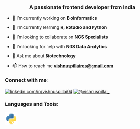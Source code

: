 <h3 align="center">A passionate frontend developer from India</h3>

- 🔭 I’m currently working on **Bioinformatics**

- 🌱 I’m currently learning **R, RStudio and Python**

- 👯 I’m looking to collaborate on **NGS Specialists**

- 🤝 I’m looking for help with **NGS Data Analytics**

- 💬 Ask me about **Biotechnology**

- 📫 How to reach me **vishnuspillaires@gmail.com**

<h3 align="left">Connect with me:</h3>
<p align="left">
<a href="https://linkedin.com/in/linkedin.com/in/vishnuspillai04" target="blank"><img align="center" src="https://raw.githubusercontent.com/rahuldkjain/github-profile-readme-generator/master/src/images/icons/Social/linked-in-alt.svg" alt="linkedin.com/in/vishnuspillai04" height="30" width="40" /></a>
<a href="https://instagram.com/@vishnuspillai_" target="blank"><img align="center" src="https://raw.githubusercontent.com/rahuldkjain/github-profile-readme-generator/master/src/images/icons/Social/instagram.svg" alt="@vishnuspillai_" height="30" width="40" /></a>
</p>

<h3 align="left">Languages and Tools:</h3>
<p align="left"> <a href="https://www.python.org" target="_blank" rel="noreferrer"> <img src="https://raw.githubusercontent.com/devicons/devicon/master/icons/python/python-original.svg" alt="python" width="40" height="40"/> </a> </p>
